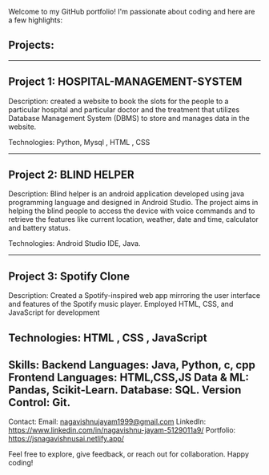 Welcome to my GitHub portfolio! I'm passionate about coding and here are a few highlights:

Projects:
----------
--------------------------------------------------------------------------------
Project 1: HOSPITAL-MANAGEMENT-SYSTEM 
--------------------------------------------------------------------------------
Description:
created a website to book the slots for the
people to a particular hospital and particular doctor and the
treatment that utilizes Database Management System (DBMS) to
store and manages data in the website.

Technologies: 
Python, Mysql , HTML , CSS

--------------------------------------------------------------------------------
Project 2: BLIND HELPER 
--------------------------------------------------------------------------------
Description:
Blind helper is an android application developed using java
programming language and designed in Android Studio. The project
aims in helping the blind people to access the device with
voice commands and to retrieve the features like current location,
weather, date and time, calculator and battery status.

Technologies: 
Android Studio IDE, Java.

--------------------------------------------------------------------------------
Project 3: Spotify Clone
--------------------------------------------------------------------------------
Description:
Created a Spotify-inspired web app mirroring the user interface and
features of the Spotify music player. Employed HTML, CSS, and
JavaScript for development

Technologies: HTML , CSS , JavaScript
--------------------------------------------------------------------------------
Skills:
Backend Languages:  Java, Python, c, cpp
Frontend Languages:  HTML,CSS,JS
Data & ML: Pandas, Scikit-Learn.
Database: SQL.
Version Control: Git.
--------------------------------------------------------------------------------
Contact:
Email: nagavishnujayam1999@gmail.com
LinkedIn: https://www.linkedin.com/in/nagavishnu-jayam-5129011a9/
Portfolio: https://jsnagavishnusai.netlify.app/


Feel free to explore, give feedback, or reach out for collaboration. Happy coding!






